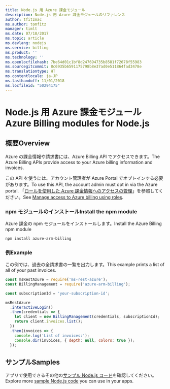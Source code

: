 ```yaml
---
title: Node.js 用 Azure 課金モジュール
description: Node.js 用 Azure 課金モジュールのリファレンス
author: tfitzmac
ms.author: tomfitz
manager: timlt
ms.date: 07/18/2017
ms.topic: article
ms.devlang: nodejs
ms.service: billing
ms.product: ''
ms.technology: ''
ms.openlocfilehash: 7be64d01c1bf8d247694735b8581f72678f55983
ms.sourcegitcommit: 8c6935b6591175798b8e37ad0e511864fad3478e
ms.translationtype: HT
ms.contentlocale: ja-JP
ms.lasthandoff: 11/01/2018
ms.locfileid: "50294175"
---
```

# <a name="azure-billing-modules-for-nodejs"></a><span data-ttu-id="ada3a-103">Node.js 用 Azure 課金モジュール</span><span class="sxs-lookup"><span data-stu-id="ada3a-103">Azure Billing modules for Node.js</span></span>

## <a name="overview"></a><span data-ttu-id="ada3a-104">概要</span><span class="sxs-lookup"><span data-stu-id="ada3a-104">Overview</span></span>
<span data-ttu-id="ada3a-105">Azure の課金情報や請求書には、Azure Billing API でアクセスできます。</span><span class="sxs-lookup"><span data-stu-id="ada3a-105">The Azure Billing APIs provide access to your Azure billing information and invoices.</span></span>

<span data-ttu-id="ada3a-106">この API を使うには、アカウント管理者が Azure Portal でオプトインする必要があります。</span><span class="sxs-lookup"><span data-stu-id="ada3a-106">To use this API, the account admin must opt in via the Azure portal.</span></span> <span data-ttu-id="ada3a-107">「[ロールを使用した Azure 課金情報へのアクセスの管理](https://docs.microsoft.com/azure/billing/billing-manage-access)」を参照してください。</span><span class="sxs-lookup"><span data-stu-id="ada3a-107">See [Manage access to Azure billing using roles](https://docs.microsoft.com/azure/billing/billing-manage-access).</span></span>

### <a name="install-the-npm-module"></a><span data-ttu-id="ada3a-108">npm モジュールのインストール</span><span class="sxs-lookup"><span data-stu-id="ada3a-108">Install the npm module</span></span> 

<span data-ttu-id="ada3a-109">Azure 課金の npm モジュールをインストールします。</span><span class="sxs-lookup"><span data-stu-id="ada3a-109">Install the Azure Billing npm module</span></span> 

```bash
npm install azure-arm-billing
```
### <a name="example"></a><span data-ttu-id="ada3a-110">例</span><span class="sxs-lookup"><span data-stu-id="ada3a-110">Example</span></span> 
 
<span data-ttu-id="ada3a-111">この例では、過去の全請求書の一覧を出力します。</span><span class="sxs-lookup"><span data-stu-id="ada3a-111">This example prints a list of all of your past invoices.</span></span>
 
```javascript 
const msRestAzure = require('ms-rest-azure');
const BillingManagement = require('azure-arm-billing');

const subscriptionId = 'your-subscription-id';

msRestAzure
  .interactiveLogin()
  .then(credentials => {
    let client = new BillingManagement(credentials, subscriptionId);
    return client.invoices.list();
  })
  .then(invoices => {
    console.log('List of invoices:');
    console.dir(invoices, { depth: null, colors: true });
  });
``` 


## <a name="samples"></a><span data-ttu-id="ada3a-112">サンプル</span><span class="sxs-lookup"><span data-stu-id="ada3a-112">Samples</span></span>

<span data-ttu-id="ada3a-113">アプリで使用できるその他の[サンプル Node.js コード](https://azure.microsoft.com/resources/samples/?platform=nodejs)を確認してください。</span><span class="sxs-lookup"><span data-stu-id="ada3a-113">Explore more [sample Node.js code](https://azure.microsoft.com/resources/samples/?platform=nodejs) you can use in your apps.</span></span>
